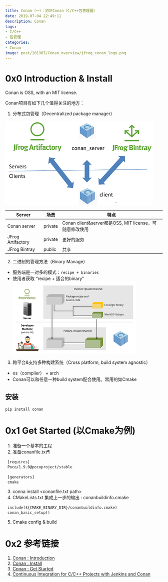 ```yaml
---
title: Conan（一）：初识Conan（C/C++包管理器）
date: 2019-07-04 22:49:11
description: Conan
tags:
- C/C++
- 包管理
categories:
- Conan
image: post/201907/Conan_overview/jfrog_conan_logo.png
---
```

# 0x0 Introduction & Install
Conan is OSS, with an MIT license.

Conan项目有如下几个值得关注的地方：
1. 分布式包管理（Decentralized package manager）

![Decentralized package manager](Conan_overview/conan_decentralized_pm.png)

| Server | 场景 | 特点 |
| ---- | ---- | ---- |
| Conan server | private | Conan client&server都是OSS, MIT license，可随意修改使用 |
| JFrog Artifactory | private | 更好的服务 |
| JFrog Bintray | public | 共享 |

2. 二进制的管理方法（Binary Manage）

- 服务端是一对多的模式：`recipe + binaries`
- 使用者获取 “recipe + 适合的binary”
![Binary Manage](Conan_overview/conan_binary_manage.png)

3. 跨平台&支持多种构建系统（Cross platform, build system agnostic）
- os（compiler） + arch
- Conan可以和任意一种build system配合使用。常用的如Cmake

## 安装
```
pip install conan
```

# 0x1 Get Started (以Cmake为例)

1. 准备一个基本的工程
2. 准备conanfile.txt¶
```
 [requires]
 Poco/1.9.0@pocoproject/stable

 [generators]
 cmake
```
3. conna install <conanfile.txt path>
4.  CMakeLists.txt 集成上一步的输出 : conanbuildinfo.cmake
```
 include(${CMAKE_BINARY_DIR}/conanbuildinfo.cmake)
 conan_basic_setup()
```
5. Cmake config & build

# 0x2 参考链接

1. [Conan : Introduction](https://docs.conan.io/en/latest/introduction.html)
2. [Conan : Install](https://docs.conan.io/en/latest/installation.html)
3. [Conan : Get Started](https://docs.conan.io/en/latest/getting_started.html)
4. [Continuous Integration for C/C++ Projects with Jenkins and Conan](https://jenkins.io/blog/2017/07/07/jenkins-conan/)
